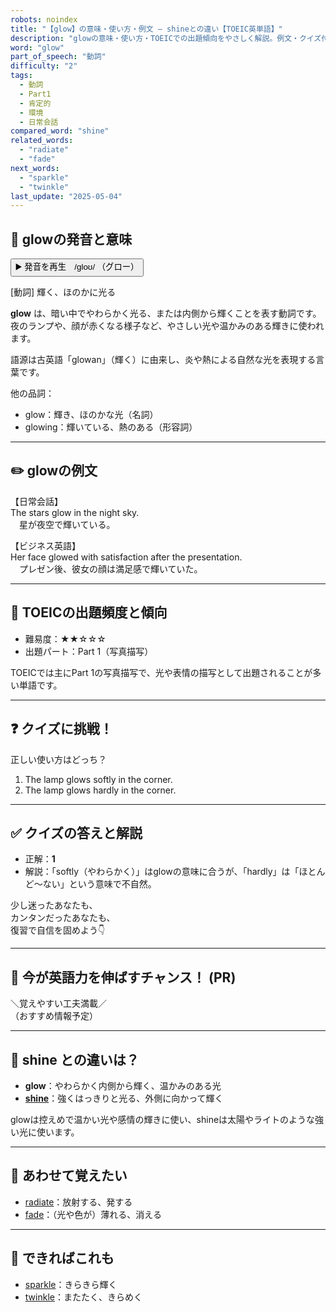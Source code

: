 ```yaml
---
robots: noindex
title: "【glow】の意味・使い方・例文 ― shineとの違い【TOEIC英単語】"
description: "glowの意味・使い方・TOEICでの出題傾向をやさしく解説。例文・クイズ付きでshineとの違いもわかりやすく学べます。"
word: "glow"
part_of_speech: "動詞"
difficulty: "2"
tags:
  - 動詞
  - Part1
  - 肯定的
  - 環境
  - 日常会話
compared_word: "shine"
related_words:
  - "radiate"
  - "fade"
next_words:
  - "sparkle"
  - "twinkle"
last_update: "2025-05-04"
---
```


## 🔰 glowの発音と意味

<button class="play-audio" onclick="playTTS('glow')">
  <span class="play-audio-main">
    ▶️ 発音を再生　/ɡloʊ/
  </span>
  <span class="play-audio-sub">
    （グロー）
  </span>
</button>

[動詞] 輝く、ほのかに光る

**glow** は、暗い中でやわらかく光る、または内側から輝くことを表す動詞です。  
夜のランプや、顔が赤くなる様子など、やさしい光や温かみのある輝きに使われます。

語源は古英語「glowan」（輝く）に由来し、炎や熱による自然な光を表現する言葉です。

他の品詞：  
- glow：輝き、ほのかな光（名詞）
- glowing：輝いている、熱のある（形容詞）

---

## ✏️ glowの例文

【日常会話】  
The stars glow in the night sky.  
　星が夜空で輝いている。

【ビジネス英語】  
Her face glowed with satisfaction after the presentation.  
　プレゼン後、彼女の顔は満足感で輝いていた。

---

## 🎯 TOEICの出題頻度と傾向

- 難易度：★★☆☆☆
- 出題パート：Part 1（写真描写）

TOEICでは主にPart 1の写真描写で、光や表情の描写として出題されることが多い単語です。

---

## ❓ クイズに挑戦！

正しい使い方はどっち？

1. The lamp glows softly in the corner.  
2. The lamp glows hardly in the corner.

---

## ✅ クイズの答えと解説

- 正解：**1**
- 解説：「softly（やわらかく）」はglowの意味に合うが、「hardly」は「ほとんど～ない」という意味で不自然。

少し迷ったあなたも、  
カンタンだったあなたも、  
復習で自信を固めよう👇️

---

## 🚀 今が英語力を伸ばすチャンス！ (PR)

<div class="info-center">
＼覚えやすい工夫満載／<br>  
（おすすめ情報予定）
</div>

---

## 🤔  shine との違いは？

- **glow**：やわらかく内側から輝く、温かみのある光
- **[shine](/shine)**：強くはっきりと光る、外側に向かって輝く

glowは控えめで温かい光や感情の輝きに使い、shineは太陽やライトのような強い光に使います。

---

## 🧩 あわせて覚えたい

- [radiate](/radiate)：放射する、発する
- [fade](/fade)：（光や色が）薄れる、消える

---

## 📖 できればこれも

- [sparkle](/sparkle)：きらきら輝く
- [twinkle](/twinkle)：またたく、きらめく

<!-- cvid: aid11_bid29 -->
